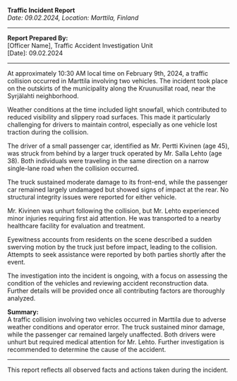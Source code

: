 

**Traffic Incident Report**  
*Date: 09.02.2024, Location: Marttila, Finland*

---

**Report Prepared By:**  
[Officer Name], Traffic Accident Investigation Unit  
[Date]: 09.02.2024  

---

At approximately 10:30 AM local time on February 9th, 2024, a traffic collision occurred in Marttila involving two vehicles. The incident took place on the outskirts of the municipality along the Kruunusillat road, near the Syrjälahti neighborhood.

Weather conditions at the time included light snowfall, which contributed to reduced visibility and slippery road surfaces. This made it particularly challenging for drivers to maintain control, especially as one vehicle lost traction during the collision.

The driver of a small passenger car, identified as Mr. Pertti Kivinen (age 45), was struck from behind by a larger truck operated by Mr. Salla Lehto (age 38). Both individuals were traveling in the same direction on a narrow single-lane road when the collision occurred.

The truck sustained moderate damage to its front-end, while the passenger car remained largely undamaged but showed signs of impact at the rear. No structural integrity issues were reported for either vehicle.

Mr. Kivinen was unhurt following the collision, but Mr. Lehto experienced minor injuries requiring first aid attention. He was transported to a nearby healthcare facility for evaluation and treatment.

Eyewitness accounts from residents on the scene described a sudden swerving motion by the truck just before impact, leading to the collision. Attempts to seek assistance were reported by both parties shortly after the event.

The investigation into the incident is ongoing, with a focus on assessing the condition of the vehicles and reviewing accident reconstruction data. Further details will be provided once all contributing factors are thoroughly analyzed.

**Summary:**  
A traffic collision involving two vehicles occurred in Marttila due to adverse weather conditions and operator error. The truck sustained minor damage, while the passenger car remained largely unaffected. Both drivers were unhurt but required medical attention for Mr. Lehto. Further investigation is recommended to determine the cause of the accident.

--- 

This report reflects all observed facts and actions taken during the incident.